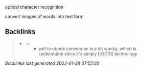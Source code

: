 optical character recognition

convert images of words into text form

## Backlinks

> - [](2021-01-16.md)
>   - -	pdf to ebook conversion is a bit wonky, which is understable since it's simply [[OCR]] technology

_Backlinks last generated 2022-01-28 07:55:20_
